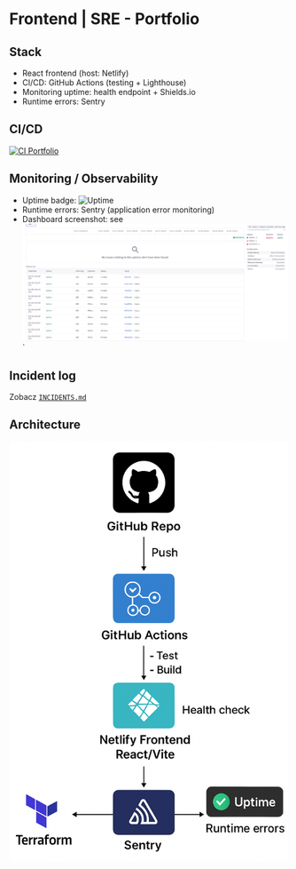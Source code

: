 # Frontend | SRE - Portfolio

## Stack
- React frontend (host: Netlify)
- CI/CD: GitHub Actions (testing + Lighthouse)
- Monitoring uptime: health endpoint + Shields.io
- Runtime errors: Sentry

## CI/CD
[![CI Portfolio](https://github.com/LukeySU/portfolio/actions/workflows/ci.yml/badge.svg?branch=main)](https://github.com/LukeySU/portfolio/actions/workflows/ci.yml)

## Monitoring / Observability
- Uptime badge: ![Uptime](https://img.shields.io/website-up-down-green-red/https%3A%2F%2Flukasz-sulowski.netlify.app%2F.netlify%2Ffunctions%2Fhealth?style=flat-square)
- Runtime errors: Sentry (application error monitoring)
- Dashboard screenshot: see ![Dashboard](./docs/dashboard.png)`

## Incident log
Zobacz [`INCIDENTS.md`](./INCIDENTS.md)

## Architecture
![Architecture](./docs/architecture.png)
